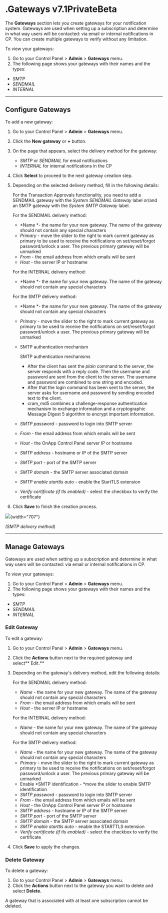 # .Gateways v7.1PrivateBeta

The **Gateways** section lets you create gateways for your notification system. Gateways are used when setting up a subscription and determine in what way users will be contacted: via email or internal notifications in CP. You can create multiple gateways to verify without any limitation.

To view your gateways:

1.  Go to your Control Panel &gt; **Admin** &gt; **Gateways** menu.
2.  The following page shows your gateways with their names and the types:

-   *SMTP*
-   *SENDMAIL*
-   *INTERNAL*

------------------------------------------------------------------------

## Configure Gateways

To add a new gateway:

1.  Go to your Control Panel &gt; **Admin** &gt; **Gateways** menu.
2.  Click the **New gateway** or **+** button.
3.  On the page that appears, select the delivery method for the gateway:
    -   *SMTP* or *SENDMAIL* for email notifications
    -   *INTERNAL* for internal notifications in the CP

4.  Click **Select** to proceed to the next gateway creation step.
5.  Depending on the selected delivery method, fill in the following details: 

    For the Transaction Approvals functionality, you need to add a SENDMAIL gateway with the *System SENDMAIL Gateway* label or/and an SMTP gateway with the *System SMTP Gateway* label.

    For the SENDMAIL delivery method:

    -   *Name *- the name for your new gateway. The name of the gateway should not contain any special characters
    -   *Primary* - move the slider to the right to mark current gateway as primary to be used to receive the notifications on set/reset/forgot password/unlock a user. The previous primary gateway will be unmarked
    -   *From* - the email address from which emails will be sent
    -   *Host* - the server IP or hostname

    For the INTERNAL delivery method:

    -   *Name *- the name for your new gateway. The name of the gateway should not contain any special characters

    For the SMTP delivery method:

    -   *Name *- the name for your new gateway. The name of the gateway should not contain any special characters
    -   *Primary* - move the slider to the right to mark current gateway as primary to be used to receive the notifications on set/reset/forgot password/unlock a user. The previous primary gateway will be unmarked
    -   SMTP authentication mechanism

        SMTP authentication mechanisms

        -   After the client has sent the *plain* command to the server, the server responds with a reply code. Then the username and password are sent from the client to the server. The username and password are combined to one string and encoded.
        -   After that the login command has been sent to the server, the server asks for username and password by sending encoded text to the client.
        -   cram\_md5 combines a challenge-response authentication mechanism to exchange information and a cryptographic Message Digest 5 algorithm to encrypt important information.

    -   *SMTP password* - password to login into SMTP server
    -   *From* - the email address from which emails will be sent
    -   *Host* - the OnApp Control Panel server IP or hostname
    -   *SMTP address* - hostname or IP of the SMTP server
    -   *SMTP port* - port of the SMTP server
    -   *SMTP domain* - the SMTP server associated domain
    -   *SMTP enable starttls auto* - enable the StartTLS extension

    -   *Verify certificate (if tls enabled)* - select the checkbox to verify the certificate

6.  Click **Save** to finish the creation process.

![](https://docs.onapp.com/download/attachments/192906655/image2021-7-5_14-33-13.png?version=1&modificationDate=1707297567939&api=v2){width="707"}

*(SMTP delivery method)*

------------------------------------------------------------------------

## Manage Gateways

Gateways are used when setting up a subscription and determine in what way users will be contacted: via email or internal notifications in CP. 

To view your gateways:

1.  Go to your Control Panel &gt; **Admin** &gt; **Gateways** menu.
2.  The following page shows your gateways with their names and the types:

-   *SMTP*
-   *SENDMAIL*
-   *INTERNAL*

### Edit Gateway

To edit a gateway:

1.  Go to your Control Panel &gt; **Admin** &gt; **Gateways** menu.
2.  Click the **Actions** button next to the required gateway and select** Edit.**
3.  Depending on the gateway's delivery method, edit the following details:

    For the SENDMAIL delivery method:

    -   *Name* - the name for your new gateway. The name of the gateway should not contain any special characters
    -   *From* - the email address from which emails will be sent
    -   *Host* - the server IP or hostname

    For the INTERNAL delivery method:

    -   *Name* - the name for your new gateway. The name of the gateway should not contain any special characters

    For the SMTP delivery method:

    -   *Name* - the name for your new gateway. The name of the gateway should not contain any special characters
    -   *Primary* - move the slider to the right to mark current gateway as primary to be used to receive the notifications on set/reset/forgot password/unlock a user. The previous primary gateway will be unmarked
    -   Enable *SMTP identification - *move the slider to enable SMTP identification
    -   *SMTP password* - password to login into SMTP server
    -   *From* - the email address from which emails will be sent
    -   *Host* - the OnApp Control Panel server IP or hostname
    -   *SMTP address* - hostname or IP of the SMTP server
    -   *SMTP port* - port of the SMTP server
    -   *SMTP domain* - the SMTP server associated domain
    -   *SMTP enable starttls auto* - enable the STARTTLS extension
    -   *Verify certificate (if tls enabled)* - select the checkbox to verify the certificate

4.  Click **Save** to apply the changes.

### Delete Gateway

To delete a gateway:

1.  Go to your Control Panel &gt; **Admin** &gt; **Gateways** menu.
2.  Click the **Actions** button next to the gateway you want to delete and select **Delete.**

A gateway that is associated with at least one subscription cannot be deleted.


